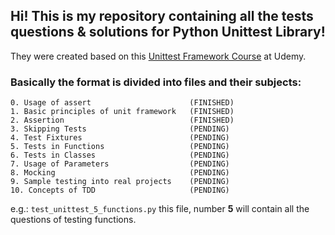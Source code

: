 ## Hi! This is my repository containing all the tests questions & solutions for Python Unittest Library!

They were created based on this [Unittest Framework Course](https://www.udemy.com/course/unit-testing-python-unittest-framework/) at Udemy.

### Basically the format is divided into files and their subjects:

    0. Usage of assert                      (FINISHED)     
    1. Basic principles of unit framework   (FINISHED)
    2. Assertion                            (FINISHED)
    3. Skipping Tests                       (PENDING)
    4. Test Fixtures                        (PENDING)
    5. Tests in Functions                   (PENDING)
    6. Tests in Classes                     (PENDING)
    7. Usage of Parameters                  (PENDING)
    8. Mocking                              (PENDING)
    9. Sample testing into real projects    (PENDING)
    10. Concepts of TDD                     (PENDING)
    
e.g.:
`test_unittest_5_functions.py` this file, number **5** will contain all the questions of testing functions.